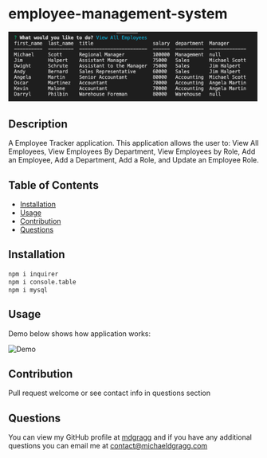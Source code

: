 # employee-management-system


<img src="https://github.com/mdgragg/employee-management-system/blob/master/assets/ScreenShot.png?raw=true" width="500" />

## Description
A Employee Tracker application. This application allows the user to: View All Employees, View Employees By Department, View Employees by Role, Add an Employee, Add a Department, Add a Role, and Update an Employee Role. 

## Table of Contents
* [Installation](#installation)
* [Usage](#usage)
* [Contribution](#contribution)
* [Questions](#questions)

## Installation
```
npm i inquirer
npm i console.table
npm i mysql
```
## Usage
Demo below shows how application works:

![Demo](https://github.com/mdgragg/employee-management-system/blob/master/assets/demo.gif?raw=true)



## Contribution
Pull request welcome or see contact info in questions section


## Questions
You can view my GitHub profile at [mdgragg](https://github.com/mdgragg) and if you have any additional questions you can email me at contact@michaeldgragg.com

        
